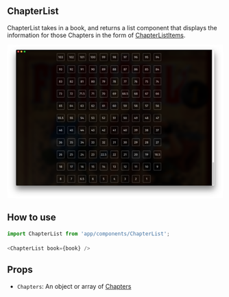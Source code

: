 ChapterList
-----------
ChapterList takes in a book, and returns a list component that displays the information for those Chapters in the form of [ChapterListItems](../ChapterListItem).

![Bentotime](../../../../public/assets/screenshots/chapter-list.png)

## How to use
```js
import ChapterList from 'app/components/ChapterList';

<ChapterList book={book} />
```

## Props
* `Chapters`: An object or array of [Chapters](../../data/models/Chapter)
